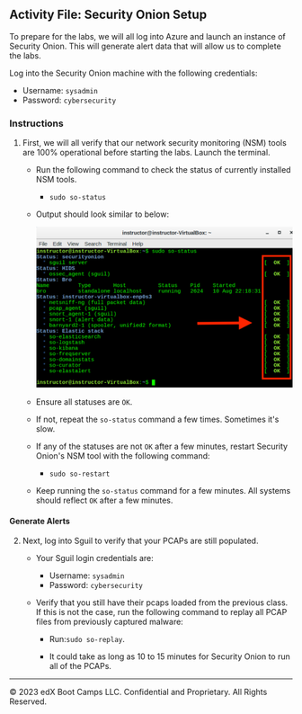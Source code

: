 
## Activity File: Security Onion Setup

To prepare for the labs, we will all log into Azure and launch an instance of Security Onion. This will generate alert data that will allow us to complete the labs.

Log into the Security Onion machine with the following credentials:

- Username: `sysadmin`
- Password: `cybersecurity`

### Instructions

1. First, we will all verify that our network security monitoring (NSM) tools are 100% operational before starting the labs. Launch the terminal.

   - Run the following command to check the status of currently installed NSM tools.

      - `sudo so-status`

   - Output should look similar to below:

      ![NSM Status](../../Images/SO%20Status.png)

   - Ensure all statuses are `OK`.
   
   - If not, repeat the `so-status` command a few times. Sometimes it's slow.
   
   - If any of the statuses are not `OK` after a few minutes, restart Security Onion's NSM tool with the following command:

      - `sudo so-restart`
   
   - Keep running the `so-status` command for a few minutes. All systems should reflect `OK` after a few minutes.

#### Generate Alerts

2. Next, log into Sguil to verify that your PCAPs are still populated. 

    - Your Sguil login credentials are:

        - Username: `sysadmin`
        - Password: `cybersecurity`

    - Verify that you still have their pcaps loaded from the previous class. If this is not the case, run the following command to replay all PCAP files from previously captured malware:

        - Run:`sudo so-replay`.

        - It could take as long as 10 to 15 minutes for Security Onion to run all of the PCAPs.

---

© 2023 edX Boot Camps LLC. Confidential and Proprietary. All Rights Reserved.
